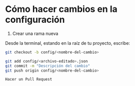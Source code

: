 # Cómo hacer cambios en la configuración

1. Crear una rama nueva

Desde la terminal, estando en la raíz de tu proyecto, escribe:

```bash
git checkout -b config/<nombre-del-cambio>

git add config/<archivo-editado>.json
git commit -m "Descripción del cambio"
git push origin config/<nombre-del-cambio>

Hacer un Pull Request
